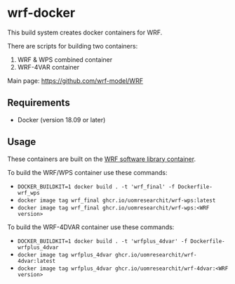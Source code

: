 # wrf-docker

This build system creates docker containers for WRF.

There are scripts for building two containers:
1. WRF & WPS combined container
2. WRF-4VAR container

Main page: https://github.com/wrf-model/WRF

## Requirements

* Docker (version 18.09 or later)

## Usage

These containers are built on the [WRF software library container](https://github.com/UoMResearchIT/wrf-software-libraries-docker/pkgs/container/wrf-libraries).

To build the WRF/WPS container use these commands:
* `DOCKER_BUILDKIT=1 docker build . -t 'wrf_final' -f Dockerfile-wrf_wps`
* `docker image tag wrf_final ghcr.io/uomresearchit/wrf-wps:latest`
* `docker image tag wrf_final ghcr.io/uomresearchit/wrf-wps:<WRF version>`

To build the WRF-4DVAR container use these commands:
* `DOCKER_BUILDKIT=1 docker build . -t 'wrfplus_4dvar' -f Dockerfile-wrfplus_4dvar`
* `docker image tag wrfplus_4dvar ghcr.io/uomresearchit/wrf-4dvar:latest`
* `docker image tag wrfplus_4dvar ghcr.io/uomresearchit/wrf-4dvar:<WRF version>`

